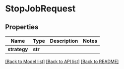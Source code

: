 # StopJobRequest

## Properties
Name | Type | Description | Notes
------------ | ------------- | ------------- | -------------
**strategy** | **str** |  | 

[[Back to Model list]](../README.md#documentation-for-models) [[Back to API list]](../README.md#documentation-for-api-endpoints) [[Back to README]](../README.md)


